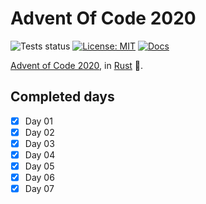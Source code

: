 # Advent Of Code 2020

![Tests status](https://github.com/Srynetix/adventofcode2020/workflows/Tests/badge.svg)
[![License: MIT](https://img.shields.io/badge/License-MIT-green.svg)](https://opensource.org/licenses/MIT)
[![Docs](https://img.shields.io/badge/docs-up--to--date-lightgrey)](https://srynetix.github.io/adventofcode2020/adventofcode2020)

[Advent of Code 2020](https://adventofcode.com/), in [Rust](https://www.rust-lang.org/) :crab:.

## Completed days

- [x] Day 01
- [x] Day 02
- [x] Day 03
- [x] Day 04
- [x] Day 05
- [x] Day 06
- [x] Day 07